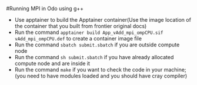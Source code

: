 #Running MPI in Odo using g++

- Use apptainer to build the Apptainer container(Use the image location of the container that you built from frontier original docs)
- Run the command `apptainer build App_vAdd_mpi_ompCPU.sif vAdd_mpi_ompCPU.def` to create a container image file
- Run the command `sbatch submit.sbatch` if you are outside compute node 
- Run the command `sh submit.sbatch` if you have already allocated compute node and are inside it
- Run the command `make` if you want to check the code in your machine; (you need to have modules loaded and you should have cray compiler)

